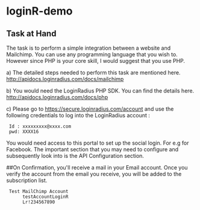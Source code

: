 # loginR-demo

## Task at Hand

The task is to perform a simple integration between a website and Mailchimp. You can use any programming language that you wish to. However since PHP is your core skill, I would suggest that you use PHP.

a) The detailed steps needed to perform this task are mentioned here.  http://apidocs.loginradius.com/docs/mailchimp

b) You would need the LoginRadius PHP SDK. You can find the details here. http://apidocs.loginradius.com/docs/php

c) Please go to https://secure.loginradius.com/account and use the following credentials to log into the LoginRadius account :

     Id : xxxxxxxxx@xxxx.com
     pwd: XXXX16

You would need access to this portal to set up the social login. For e.g for Facebook. The important section that you may need to configure and subsequently look into is the API Configuration section.



##On Confirmation, you'll receive a mail in your Email account. Once you verify the account from the email you receive, you will be added to the subscription list.


     Test MailChimp Account
          testAccountLoginR
          Lr!234567890




